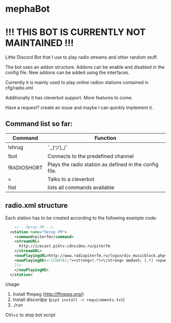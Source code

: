 # mephaBot

# !!! THIS BOT IS CURRENTLY NOT MAINTAINED !!!

Little Discord Bot that I use to play radio streams and other random stuff.

The bot uses an addon structure. Addons can be enable and disabled in the config file. New addons can be added using the interfaces.

Currently it is mainly used to play online radion stations contained in cfg/radio.xml

Additionally it  has cleverbot support. More features to come. 

Have a request? create an issue and maybe I can quickly implement it.

## Command list so far: 
| Command |   Function |
|---------|------------|
| !shrug  | ¯\_(ツ)_/¯ |
| !bot | Connects to the predefined channel|
| !RADIOSHORT| Plays the radio station as defined in the config file. |
| = <message>| Talks to a cleverbot|
| !list | lists all commands available|

## radio.xml structure

Each station has to be created according to the following example code: 
```xml
    <!-- Питер FM -->
  <station name="Питер FM">
    <command>piterfm</command>
    <streamURL>
      http://icecast.piktv.cdnvideo.ru/piterfm
    </streamURL>
    <nowPlayingURL>http://www.radiopiterfm.ru/login/div_musicblock.php</nowPlayingURL>
    <nowPlayingRE><![CDATA[;"><strong>(.*)<\/strong> &mdash; (.*) <span>(\d*:\d*)<\/span>
    ]]>
    </nowPlayingRE>
  </station>

```

Usage: 

1. Install ffmpeg (http://ffmpeg.org/)
2. Install discordpy (`pip3 install -r requirements.txt`)
3. ./run

Ctrl+c to stop bot script
